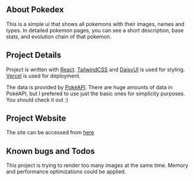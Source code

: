 ## About Pokedex

This is a simple ui that shows all pokemons with their images, names and types. In detailed pokemon pages, you can see a short description, base stats, and evolution chain of that pokemon.

## Project Details

Project is written with [React](https://reactjs.org/). [TailwindCSS](https://tailwindcss.com/) and [DaisyUI](https://daisyui.com/) is used for styling.  [Vercel](https://vercel.com/) is used for deployment.

The data is provided by [PokéAPI](https://pokeapi.co/). There are huge amounts of data in PokéAPI, but I prefered to use just the basic ones for simplicity purposes. You should check it out :)

## Project Website
The site can be accessed from [here](https://react-pokedex-alpha.vercel.app/)

## Known bugs and Todos

This project is trying to render too many images at the same time. Memory and performance optimizations could be applied.